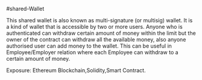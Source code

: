 
#shared-Wallet

This shared wallet is also known as multi-signature (or multisig) wallet. It is a kind of wallet that is accessible by two or more users.
Anyone who is authenticated can withdraw certain amount of money within the limit but the owner of the contract can withdraw all the available money, also anyone authorised user can add money to the wallet.
This can be useful in Employee/Employer relation where each Employee can withdraw to a certain amount of money.

Exposure: Ethereum Blockchain,Solidity,Smart Contract.
